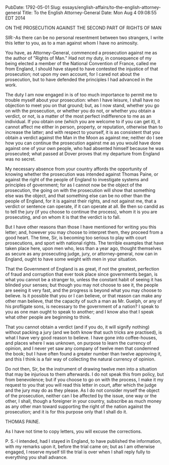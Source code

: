 PubDate: 1792-05-01
Slug: essays/english-affairs/to-the-english-attorney-general
Title: To the English Attorney-General
Date: Mon Aug  4 09:08:55 EDT 2014

   ON THE PROSECUTION AGAINST THE SECOND PART OF RIGHTS OF MAN

   SIR:-As there can be no personal resentment between two strangers, I write
   this letter to you, as to a man against whom I have no animosity.

   You have, as Attorney-General, commenced a prosecution against me as the
   author of "Rights of Man." Had not my duty, in consequence of my being
   elected a member of the National Convention of France, called me from
   England, I should have stayed to have contested the injustice of that
   prosecution; not upon my own account, for I cared not about the
   prosecution, but to have defended the principles I had advanced in the
   work.

   The duty I am now engaged in is of too much importance to permit me to
   trouble myself about your prosecution: when I have leisure, I shall have
   no objection to meet you on that ground; but, as I now stand, whether you
   go on with the prosecution, or whether you do not, or whether you obtain a
   verdict, or not, is a matter of the most perfect indifference to me as an
   individual. If you obtain one (which you are welcome to if you can get
   it), it cannot affect me either in person, property, or reputation,
   otherwise than to increase the latter; and with respect to yourself, it is
   as consistent that you obtain a verdict against the Man in the Moon as
   against me; neither do I see how you can continue the prosecution against
   me as you would have done against one of your own people, who had absented
   himself because he was prosecuted; what passed at Dover proves that my
   departure from England was no secret.

   My necessary absence from your country affords the opportunity of knowing
   whether the prosecution was intended against Thomas Paine, or against the
   right of the people of England to investigate systems and principles of
   government; for as I cannot now be the object of the prosecution, the
   going on with the prosecution will show that something else was the
   object, and that something else can be no other than the people of
   England, for it is against their rights, and not against me, that a
   verdict or sentence can operate, if it can operate at all. Be then so
   candid as to tell the jury (if you choose to continue the process), whom
   it is you are prosecuting, and on whom it is that the verdict is to fall.

   But I have other reasons than those I have mentioned for writing you this
   letter; and, however you may choose to interpret them, they proceed from a
   good heart. The time, Sir, is becoming too serious to play with court
   prosecutions, and sport with national rights. The terrible examples that
   have taken place here, upon men who, less than a year ago, thought
   themselves as secure as any prosecuting judge, jury, or attorney-general,
   now can in England, ought to have some weight with men in your situation.

   That the Government of England is as great, if not the greatest,
   perfection of fraud and corruption that ever took place since governments
   began, is what you cannot be a stranger to, unless the constant habit of
   seeing it has blinded your senses; but though you may not choose to see
   it, the people are seeing it very fast, and the progress is beyond what
   you may choose to believe. Is it possible that you or I can believe, or
   that reason can make any other man believe, that the capacity of such a
   man as Mr. Guelph, or any of his profligate sons, is necessary to the
   government of a nation? I speak to you as one man ought to speak to
   another; and I know also that I speak what other people are beginning to
   think.

   That you cannot obtain a verdict (and if you do, it will signify nothing)
   without packing a jury (and we both know that such tricks are practised),
   is what I have very good reason to believe. I have gone into
   coffee-houses, and places where I was unknown, on purpose to learn the
   currency of opinion, and I never yet saw any company of twelve men that
   condemned the book; but I have often found a greater number than twelve
   approving it, and this I think is a fair way of collecting the natural
   currency of opinion.

   Do not then, Sir, be the instrument of drawing twelve men into a situation
   that may be injurious to them afterwards. I do not speak this from policy,
   but from benevolence; but if you choose to go on with the process, I make
   it my request to you that you will read this letter in court, after which
   the judge and the jury may do as they please. As I do not consider myself
   the object of the prosecution, neither can I be affected by the issue, one
   way or the other, I shall, though a foreigner in your country, subscribe
   as much money as any other man toward supporting the right of the nation
   against the prosecution; and it is for this purpose only that I shall do
   it.

   THOMAS PAINE.

   As I have not time to copy letters, you will excuse the corrections.

   P. S.-I intended, had I stayed in England, to have published the
   information, with my remarks upon it, before the trial came on; but as I
   am otherwise engaged, I reserve myself till the trial is over when I shall
   reply fully to everything you shall advance.

    
